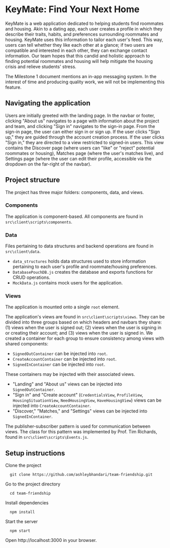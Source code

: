 # KeyMate: Find Your Next Home
KeyMate is a web application dedicated to helping students find roommates and housing. Akin to a dating app, each user creates a profile in which they describe their traits, habits, and preferences surrounding roommates and housing. KeyMate uses this information to tailor each user's feed. This way, users can tell whether they like each other at a glance; if two users are compatible and interested in each other, they can exchange contact information. Our team hopes that this candid and holistic approach to finding potential roommates and housing will help mitigate the housing crisis and relieve students' stress.

The Milestone 1 document mentions an in-app messaging system. In the interest of time and producing quality work, we will not be implementing this feature.

## Navigating the application
Users are initially greeted with the landing page. In the navbar or footer, clicking "About us" navigates to a page with information about the project and team, and clicking "Sign in" navigates to the sign-in page. From the sign-in page, the user can either sign in or sign up. If the user clicks "Sign up," they are guided through the account creation process. If the user clicks "Sign in," they are directed to a view restricted to signed-in users. This view contains the Discover page (where users can "like" or "reject" potential roommates or housing), Matches page (where the user's matches live), and Settings page (where the user can edit their profile, accessible via the dropdown on the far-right of the navbar).

## Project structure
The project has three major folders: components, data, and views.

### Components
The application is component-based. All components are found in `src\client\scripts\components`.

### Data
Files pertaining to data structures and backend operations are found in `src\client\data`.
- `data_structures` holds data structures used to store information pertaining to each user's profile and roommate/housing preferences.
- `DatabasePouchDB.js` creates the database and exports functions for CRUD operations.
- `MockData.js` contains mock users for the application.

### Views
The application is mounted onto a single `root` element.

The application's views are found in `src\client\scripts\views`. They can be divided into three groups based on which headers and navbars they share: (1) views when the user is signed out; (2) views when the user is signing in or creating their account; and (3) views when the user is signed in. We created a container for each group to ensure consistency among views with shared components:

- `SignedOutContainer` can be injected into `root`.
- `CreateAccountContainer` can be injected into `root`.
- `SignedInContainer` can be injected into `root`.

These containers may be injected with their associated views.
- "Landing" and "About us" views can be injected into `SignedOutContainer`.
- "Sign in" and "Create account" (`CredentialsView`, `ProfileView`, `HousingSituationView`, `NeedHousingView`, `HaveHousingView`) views can be injected into `CreateAccountContainer`.
- "Discover," "Matches," and "Settings" views can be injected into `SignedInContainer`.

The publisher-subscriber pattern is used for communication between views. The class for this pattern was implemented by Prof. Tim Richards, found in `src\client\scripts\Events.js`.

## Setup instructions
Clone the project
```
  git clone https://github.com/ashleybhandari/team-friendship.git
```
Go to the project directory
```
  cd team-friendship
```
Install dependencies
```
  npm install
```
Start the server
```
  npm start
```
Open http://localhost:3000 in your browser.